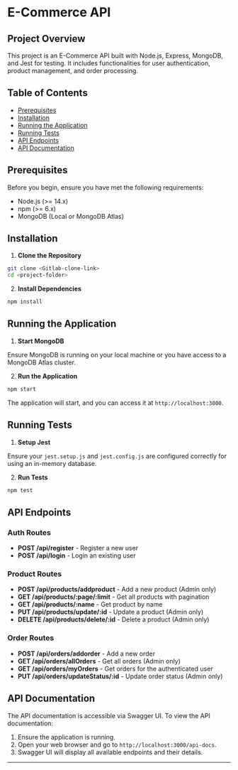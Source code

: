 # E-Commerce API

## Project Overview

This project is an E-Commerce API built with Node.js, Express, MongoDB, and Jest for testing. It includes functionalities for user authentication, product management, and order processing.

## Table of Contents

- [Prerequisites](#prerequisites)
- [Installation](#installation)
- [Running the Application](#running-the-application)
- [Running Tests](#running-tests)
- [API Endpoints](#api-endpoints)
- [API Documentation](#api-documentation)

## Prerequisites

Before you begin, ensure you have met the following requirements:

- Node.js (>= 14.x)
- npm (>= 6.x)
- MongoDB (Local or MongoDB Atlas)

## Installation

1. **Clone the Repository**

```bash
git clone <Gitlab-clone-link>
cd <project-folder>
```

2. **Install Dependencies**

```bash
npm install
```

## Running the Application

1. **Start MongoDB**

Ensure MongoDB is running on your local machine or you have access to a MongoDB Atlas cluster.

2. **Run the Application**

```bash
npm start
```

The application will start, and you can access it at `http://localhost:3000`.

## Running Tests

1. **Setup Jest**

Ensure your `jest.setup.js` and `jest.config.js` are configured correctly for using an in-memory database.

2. **Run Tests**

```bash
npm test
```

## API Endpoints

### Auth Routes

- **POST /api/register** - Register a new user
- **POST /api/login** - Login an existing user

### Product Routes

- **POST /api/products/addproduct** - Add a new product (Admin only)
- **GET /api/products/:page/:limit** - Get all products with pagination
- **GET /api/products/:name** - Get product by name
- **PUT /api/products/update/:id** - Update a product (Admin only)
- **DELETE /api/products/delete/:id** - Delete a product (Admin only)

### Order Routes

- **POST /api/orders/addorder** - Add a new order
- **GET /api/orders/allOrders** - Get all orders (Admin only)
- **GET /api/orders/myOrders** - Get orders for the authenticated user
- **PUT /api/orders/updateStatus/:id** - Update order status (Admin only)

## API Documentation

The API documentation is accessible via Swagger UI. To view the API documentation:

1. Ensure the application is running.
2. Open your web browser and go to `http://localhost:3000/api-docs`.
3. Swagger UI will display all available endpoints and their details.

---
